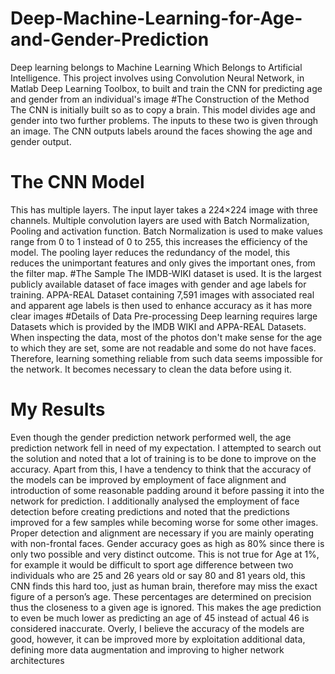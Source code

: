 # Deep-Machine-Learning-for-Age-and-Gender-Prediction
Deep learning belongs to Machine Learning Which Belongs to Artificial Intelligence. This project involves using Convolution Neural Network, in Matlab Deep Learning Toolbox, to built and train the CNN for predicting age and gender from an individual's image
#The Construction of the Method
The CNN is initially built so as to copy a brain. This model divides age and gender into two further problems. The inputs to these two is given through an image. The CNN outputs labels around the faces showing the age and gender output.
# The CNN Model
This has multiple layers. The input layer takes a 224×224 image with three channels. Multiple convolution layers are used with Batch Normalization, Pooling and activation function. Batch Normalization is used to make values range from 0 to 1 instead of 0 to 255, this increases the efficiency of the model. The pooling layer reduces the redundancy of the model, this reduces the unimportant features and only gives the important ones, from the filter map. 
#The Sample
The  IMDB-WIKI dataset is used. It is the largest publicly available dataset of face images with gender and age labels for training. APPA-REAL Dataset containing 7,591 images with associated real and apparent age labels is then used to enhance accuracy as it has more clear images
#Details of Data Pre-processing 
Deep learning requires large Datasets which is provided by the IMDB WIKI and APPA-REAL Datasets. 
When inspecting the data, most of the photos don't make sense for the age to which they are set, some are not readable and some do not have faces. Therefore, learning something reliable from such data seems impossible for the network. 
It becomes necessary to clean the data before using it.
# My Results
Even though the gender prediction network performed well, the age prediction network fell in need of my expectation. I attempted to search out the solution and noted that a lot of training is to be done to improve on the accuracy. 
Apart from this, I have a tendency to think that the accuracy of the models can be improved by employment of face alignment and introduction of some reasonable padding around it before passing it into the network for prediction.
I additionally analysed the employment of face detection before creating predictions and noted that the predictions improved for a few samples while becoming worse for some other images. Proper detection and alignment are necessary if you are mainly operating with non-frontal faces.
Gender accuracy goes as high as 80% since there is only two possible and very distinct outcome. This is not true for Age at 1%, for example it would be difficult to sport age difference between two individuals who are 25 and 26 years old or say 80 and 81 years old, this CNN finds this hard too, just as human brain, therefore may miss the exact figure of a person’s age. These percentages are determined on precision thus the closeness to a given age is ignored. This makes the age prediction to even be much lower as predicting an age of 45 instead of actual 46 is considered inaccurate.
Overly, I believe the accuracy of the models are good, however, it can be improved more by exploitation additional data, defining more data augmentation and improving to higher network architectures
